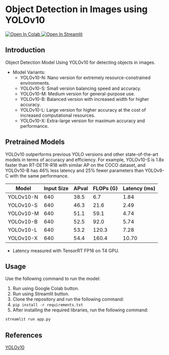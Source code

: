 # Object Detection in Images using YOLOv10


<!-- Tags for Google Colab -->
<a href="https://colab.research.google.com/github/Sanjeev-Kumar78/Object-Detection/blob/main/Object_Detection.ipynb">
        <img src="https://colab.research.google.com/assets/colab-badge.svg" alt="Open In Colab"/>
    </a>

<!-- Tags for Streamlit -->
<a href="https://object-detection-yolov10.streamlit.app/?embed_options=dark_theme">
        <img src="https://static.streamlit.io/badges/streamlit_badge_black_white.svg" alt="Open In Streamlit"/>
    </a>

## Introduction
Object Detection Model Using YOLOv10 for detecting objects in images.

* Model Variants:
  - YOLOv10-N: Nano version for extremely resource-constrained environments.
  - YOLOv10-S: Small version balancing speed and accuracy.
  - YOLOv10-M: Medium version for general-purpose use.
  - YOLOv10-B: Balanced version with increased width for higher accuracy.
  - YOLOv10-L: Large version for higher accuracy at the cost of increased computational resources.
  - YOLOv10-X: Extra-large version for maximum accuracy and performance.

## Pretrained Models
YOLOv10 outperforms previous YOLO versions and other state-of-the-art models in terms of accuracy and efficiency. For example, YOLOv10-S is 1.8x faster than RT-DETR-R18 with similar AP on the COCO dataset, and YOLOv10-B has 46% less latency and 25% fewer parameters than YOLOv9-C with the same performance.

| Model     | Input Size | APval | FLOPs (G) | Latency (ms) |
|-----------|------------|-------|-----------|--------------|
| YOLOv10-N | 640        | 38.5  | 6.7       | 1.84         |
| YOLOv10-S | 640        | 46.3  | 21.6      | 2.49         |
| YOLOv10-M | 640        | 51.1  | 59.1      | 4.74         |
| YOLOv10-B | 640        | 52.5  | 92.0      | 5.74         |
| YOLOv10-L | 640        | 53.2  | 120.3     | 7.28         |
| YOLOv10-X | 640        | 54.4  | 160.4     | 10.70        |

* Latency measured with TensorRT FP16 on T4 GPU.

## Usage
Use the following command to run the model:
1. Run using Google Colab button.
2. Run using Streamlit button.
3. Clone the repository and run the following command:
4. `pip install -r requirements.txt`
5. After installing the required libraries, run the following command:
```bash
streamlit run app.py
```

## References

[YOLOv10](https://docs.ultralytics.com/models/yolov10/)
